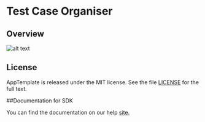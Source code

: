 Test Case Organiser
========================

## Overview
![alt text](https://github.com/nikantonelli/TestCaseOrganiser/blob/master/doc/Untitled.png)

## License

AppTemplate is released under the MIT license.  See the file [LICENSE](./LICENSE) for the full text.

##Documentation for SDK

You can find the documentation on our help [site.](https://help.rallydev.com/apps/2.0rc3/doc/)

